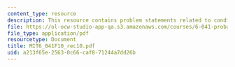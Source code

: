 ```yaml
---
content_type: resource
description: This resource contains problem statements related to conditional probabilities.
file: https://ol-ocw-studio-app-qa.s3.amazonaws.com/courses/6-041-probabilistic-systems-analysis-and-applied-probability-fall-2010/a213f65e25630c66caf871244a7dd26b_MIT6_041F10_rec10.pdf
file_type: application/pdf
resourcetype: Document
title: MIT6_041F10_rec10.pdf
uid: a213f65e-2563-0c66-caf8-71244a7dd26b
---
```

